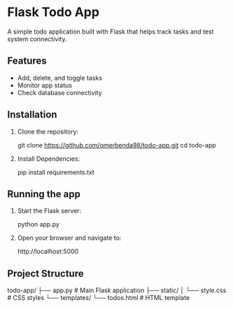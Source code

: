# Flask Todo App

A simple todo application built with Flask that helps track tasks and test system connectivity.

## Features
- Add, delete, and toggle tasks
- Monitor app status
- Check database connectivity

## Installation

1. Clone the repository:

   git clone https://github.com/omerbenda98/todo-app.git
   cd todo-app

2. Install Dependencies:

   pip install requirements.txt

## Running the app

1. Start the Flask server:

   python app.py

2. Open your browser and navigate to:

   http://localhost:5000

## Project Structure

todo-app/
├── app.py              # Main Flask application
├── static/
│   └── style.css      # CSS styles
└── templates/
    └── todos.html     # HTML template


